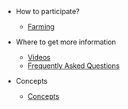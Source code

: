 * How to participate?
  * [Farming](/tf_farming/README.md)
  
* Where to get more information
  * [Videos](/external_information/videos.md)
  * [Frequently Asked Questions](/faq/README.md)

* Concepts
  * [Concepts](/concepts/README.md)
